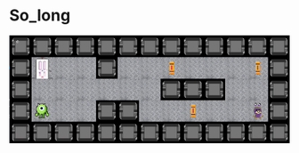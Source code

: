 # So_long

<p align="center">
  <img src=https://raw.githubusercontent.com/bshintak/So_long/main/so_long.png/>
</p>
